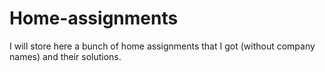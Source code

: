 # Home-assignments
I will store here a bunch of home assignments that I got (without company names) and their solutions. 
